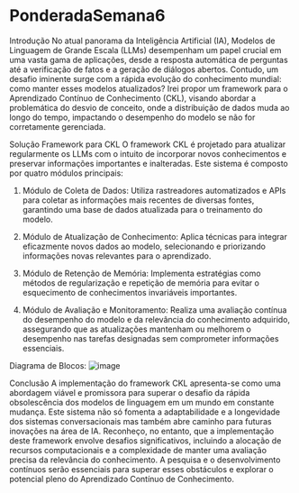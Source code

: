 # PonderadaSemana6


Introdução
No atual panorama da Inteligência Artificial (IA), Modelos de Linguagem de Grande Escala (LLMs) desempenham um papel crucial em uma vasta gama de aplicações, desde a resposta automática de perguntas até a verificação de fatos e a geração de diálogos abertos. Contudo, um desafio iminente surge com a rápida evolução do conhecimento mundial: como manter esses modelos atualizados? Irei propor um framework para o Aprendizado Contínuo de Conhecimento (CKL), visando abordar a problemática do desvio de conceito, onde a distribuição de dados muda ao longo do tempo, impactando o desempenho do modelo se não for corretamente gerenciada.

Solução
Framework para CKL
O framework CKL é projetado para atualizar regularmente os LLMs com o intuito de incorporar novos conhecimentos e preservar informações importantes e inalteradas. Este sistema é composto por quatro módulos principais:

1. Módulo de Coleta de Dados: Utiliza rastreadores automatizados e APIs para coletar as informações mais recentes de diversas fontes, garantindo uma base de dados atualizada para o treinamento do modelo.

2. Módulo de Atualização de Conhecimento: Aplica técnicas para integrar eficazmente novos dados ao modelo, selecionando e priorizando informações novas relevantes para o aprendizado.

3. Módulo de Retenção de Memória: Implementa estratégias como métodos de regularização e repetição de memória para evitar o esquecimento de conhecimentos invariáveis importantes.

4. Módulo de Avaliação e Monitoramento: Realiza uma avaliação contínua do desempenho do modelo e da relevância do conhecimento adquirido, assegurando que as atualizações mantenham ou melhorem o desempenho nas tarefas designadas sem comprometer informações essenciais.

Diagrama de Blocos:
![image](https://github.com/isarocha04/PonderadaSemana6/assets/99424901/a9cf1993-f3cb-4fab-ae43-402dc17fdfbb)




Conclusão
A implementação do framework CKL apresenta-se como uma abordagem viável e promissora para superar o desafio da rápida obsolescência dos modelos de linguagem em um mundo em constante mudança. Este sistema não só fomenta a adaptabilidade e a longevidade dos sistemas conversacionais mas também abre caminho para futuras inovações na área de IA. Reconheço, no entanto, que a implementação deste framework envolve desafios significativos, incluindo a alocação de recursos computacionais e a complexidade de manter uma avaliação precisa da relevância do conhecimento. A pesquisa e o desenvolvimento contínuos serão essenciais para superar esses obstáculos e explorar o potencial pleno do Aprendizado Contínuo de Conhecimento.
